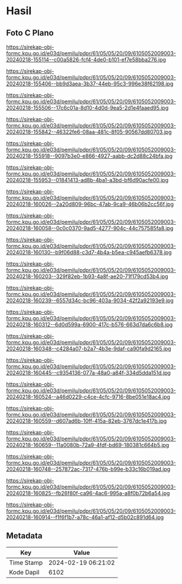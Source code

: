 # Hasil

## Foto C Plano

https://sirekap-obj-formc.kpu.go.id/e03d/pemilu/pdpr/61/05/05/20/09/6105052009003-20240218-155114--c00a5826-fcf4-4de0-b101-ef7e58bba276.jpg

https://sirekap-obj-formc.kpu.go.id/e03d/pemilu/pdpr/61/05/05/20/09/6105052009003-20240218-155406--bb9d3aea-3b37-44eb-95c3-996e38f62198.jpg

https://sirekap-obj-formc.kpu.go.id/e03d/pemilu/pdpr/61/05/05/20/09/6105052009003-20240218-155506--17c6c01a-8d10-4d0d-9ea5-2d1e4faaed95.jpg

https://sirekap-obj-formc.kpu.go.id/e03d/pemilu/pdpr/61/05/05/20/09/6105052009003-20240218-155842--46322fe6-08aa-481c-8f05-90567dd80703.jpg

https://sirekap-obj-formc.kpu.go.id/e03d/pemilu/pdpr/61/05/05/20/09/6105052009003-20240218-155918--9097b3e0-e866-4927-aabb-dc2d88c24bfa.jpg

https://sirekap-obj-formc.kpu.go.id/e03d/pemilu/pdpr/61/05/05/20/09/6105052009003-20240218-155953--01841413-ad8b-4ba1-a3bd-bf6d90acfe00.jpg

https://sirekap-obj-formc.kpu.go.id/e03d/pemilu/pdpr/61/05/05/20/09/6105052009003-20240218-160026--2a20d809-96bc-47ab-9ca9-46b06b2cc56f.jpg

https://sirekap-obj-formc.kpu.go.id/e03d/pemilu/pdpr/61/05/05/20/09/6105052009003-20240218-160058--0c0c0370-9ad5-4277-904c-44c757585fa8.jpg

https://sirekap-obj-formc.kpu.go.id/e03d/pemilu/pdpr/61/05/05/20/09/6105052009003-20240218-160130--b9f06d88-c3d7-4b4a-b5ea-c945aefb6378.jpg

https://sirekap-obj-formc.kpu.go.id/e03d/pemilu/pdpr/61/05/05/20/09/6105052009003-20240218-160203--329f82eb-1b93-4a8f-ae20-71f179cd53b4.jpg

https://sirekap-obj-formc.kpu.go.id/e03d/pemilu/pdpr/61/05/05/20/09/6105052009003-20240218-160239--6557d34c-bc96-403a-9034-42f2a92193e9.jpg

https://sirekap-obj-formc.kpu.go.id/e03d/pemilu/pdpr/61/05/05/20/09/6105052009003-20240218-160312--6d0d599a-6900-417c-b576-663d7da6c6b8.jpg

https://sirekap-obj-formc.kpu.go.id/e03d/pemilu/pdpr/61/05/05/20/09/6105052009003-20240218-160348--c4284a07-b2a7-4b3e-9daf-ca90fa9d2165.jpg

https://sirekap-obj-formc.kpu.go.id/e03d/pemilu/pdpr/61/05/05/20/09/6105052009003-20240218-160445--c9354136-077a-48a0-a84f-334d5dda151d.jpg

https://sirekap-obj-formc.kpu.go.id/e03d/pemilu/pdpr/61/05/05/20/09/6105052009003-20240218-160524--a46d0229-c4ce-4cfc-9716-8be051e18ac4.jpg

https://sirekap-obj-formc.kpu.go.id/e03d/pemilu/pdpr/61/05/05/20/09/6105052009003-20240218-160559--d607ad6b-10ff-415a-82eb-3767dc1e417b.jpg

https://sirekap-obj-formc.kpu.go.id/e03d/pemilu/pdpr/61/05/05/20/09/6105052009003-20240218-160659--11a0080b-72a9-4fdf-bd69-180381c664b5.jpg

https://sirekap-obj-formc.kpu.go.id/e03d/pemilu/pdpr/61/05/05/20/09/6105052009003-20240218-160748--257872ac-7317-476b-b99e-b33c16b019ad.jpg

https://sirekap-obj-formc.kpu.go.id/e03d/pemilu/pdpr/61/05/05/20/09/6105052009003-20240218-160825--fb26f80f-ca96-4ac6-995a-a8f0b72b6a54.jpg

https://sirekap-obj-formc.kpu.go.id/e03d/pemilu/pdpr/61/05/05/20/09/6105052009003-20240218-160914--f1f6f1b7-a78c-46a1-af12-d5b02c891d64.jpg


## Metadata

| Key        | Value               |
| ---------- | ------------------- |
| Time Stamp | 2024-02-19 06:21:02 |
| Kode Dapil | 6102                |



